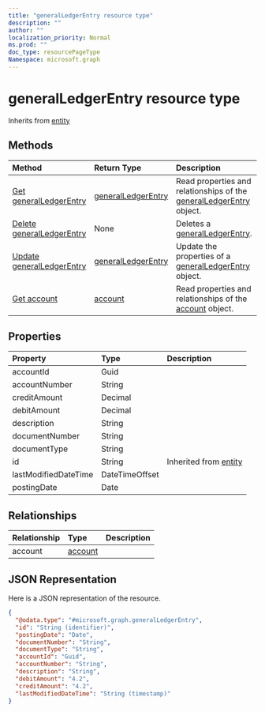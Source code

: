 ```yaml
---
title: "generalLedgerEntry resource type"
description: ""
author: ""
localization_priority: Normal
ms.prod: ""
doc_type: resourcePageType
Namespace: microsoft.graph
---
```



# generalLedgerEntry resource type




Inherits from [entity](../resources/entity.md)

## Methods
|Method|Return Type|Description|
|:---|:---|:---|
|[Get generalLedgerEntry](../api/generalledgerentry-get.md)|[generalLedgerEntry](../resources/generalLedgerEntry.md)|Read properties and relationships of the [generalLedgerEntry](../resources/generalledgerentry.md) object.|
|[Delete generalLedgerEntry](../api/generalledgerentry-delete.md)|None|Deletes a [generalLedgerEntry](../resources/generalledgerentry.md).|
|[Update generalLedgerEntry](../api/generalledgerentry-update.md)|[generalLedgerEntry](../resources/generalLedgerEntry.md)|Update the properties of a [generalLedgerEntry](../resources/generalledgerentry.md) object.|
|[Get account](../api/account-get.md)|[account](../resources/account.md)|Read properties and relationships of the [account](../resources/account.md) object.|

## Properties
|Property|Type|Description|
|:---|:---|:---|
|accountId|Guid||
|accountNumber|String||
|creditAmount|Decimal||
|debitAmount|Decimal||
|description|String||
|documentNumber|String||
|documentType|String||
|id|String| Inherited from [entity](../resources/entity.md)|
|lastModifiedDateTime|DateTimeOffset||
|postingDate|Date||

## Relationships
|Relationship|Type|Description|
|:---|:---|:---|
|account|[account](../resources/account.md)||

## JSON Representation
Here is a JSON representation of the resource.
<!-- {
  "blockType": "resource",
  "keyProperty": "id",
  "@odata.type": "microsoft.graph.generalLedgerEntry",
  "baseType": "microsoft.graph.entity",
  "openType": false
}
-->
``` json
{
  "@odata.type": "#microsoft.graph.generalLedgerEntry",
  "id": "String (identifier)",
  "postingDate": "Date",
  "documentNumber": "String",
  "documentType": "String",
  "accountId": "Guid",
  "accountNumber": "String",
  "description": "String",
  "debitAmount": "4.2",
  "creditAmount": "4.2",
  "lastModifiedDateTime": "String (timestamp)"
}
```

